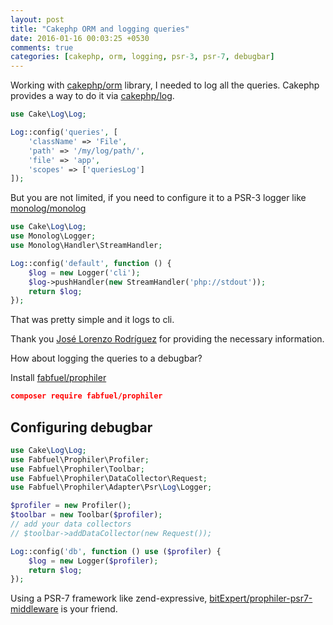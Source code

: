 ```yaml
---
layout: post
title: "Cakephp ORM and logging queries"
date: 2016-01-16 00:03:25 +0530
comments: true
categories: [cakephp, orm, logging, psr-3, psr-7, debugbar]
---
```


Working with [cakephp/orm](http://packagist.org/packages/cakephp/orm) library, I needed to log all the queries.
Cakephp provides a way to do it via [cakephp/log](http://packagist.org/packages/cakephp/log).

```php
use Cake\Log\Log;

Log::config('queries', [
	'className' => 'File',
	'path' => '/my/log/path/',
	'file' => 'app',
	'scopes' => ['queriesLog']
]);
```

But you are not limited, if you need to configure it to a PSR-3 logger like [monolog/monolog](http://packagist.org/packages/monolog/monolog)

```php
use Cake\Log\Log;
use Monolog\Logger;
use Monolog\Handler\StreamHandler;

Log::config('default', function () {
    $log = new Logger('cli');
    $log->pushHandler(new StreamHandler('php://stdout'));
    return $log;
});
```

That was pretty simple and it logs to cli.

Thank you [José Lorenzo Rodríguez](https://github.com/lorenzo) for providing the necessary information.

How about logging the queries to a debugbar?

Install [fabfuel/prophiler](https://github.com/fabfuel/prophiler/)

```json
composer require fabfuel/prophiler
```

## Configuring debugbar

```php
use Cake\Log\Log;
use Fabfuel\Prophiler\Profiler;
use Fabfuel\Prophiler\Toolbar;
use Fabfuel\Prophiler\DataCollector\Request;
use Fabfuel\Prophiler\Adapter\Psr\Log\Logger;

$profiler = new Profiler();
$toolbar = new Toolbar($profiler);
// add your data collectors
// $toolbar->addDataCollector(new Request());

Log::config('db', function () use ($profiler) {
	$log = new Logger($profiler);
	return $log;
});
```

Using a PSR-7 framework like zend-expressive,  [bitExpert/prophiler-psr7-middleware](https://github.com/bitExpert/prophiler-psr7-middleware) is your friend.
